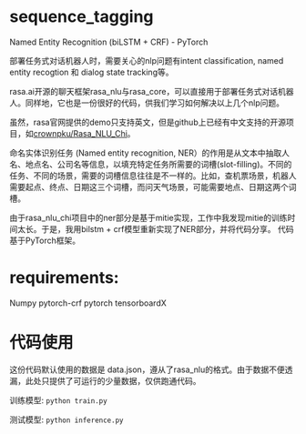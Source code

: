 # sequence_tagging
Named Entity Recognition (biLSTM + CRF) - PyTorch

部署任务式对话机器人时，需要关心的nlp问题有intent classification, named entity recogtion 和 dialog state tracking等。 

rasa.ai开源的聊天框架rasa_nlu与rasa_core，可以直接用于部署任务式对话机器人。同样地，它也是一份很好的代码，供我们学习如何解决以上几个nlp问题。

虽然，rasa官网提供的demo只支持英文，但是github上已经有中文支持的开源项目，如[crownpku/Rasa_NLU_Chi](https://github.com/crownpku/Rasa_NLU_Chi)。

命名实体识别任务 (Named entity recognition, NER）的作用是从文本中抽取人名、地点名、公司名等信息，以填充特定任务所需要的词槽(slot-filling)。不同的任务、不同的场景，需要的词槽信息往往是不一样的。比如，查机票场景，机器人需要起点、终点、日期这三个词槽，而问天气场景，可能需要地点、日期这两个词槽。

由于rasa_nlu_chi项目中的ner部分是基于mitie实现，工作中我发现mitie的训练时间太长。于是，我用bilstm + crf模型重新实现了NER部分，并将代码分享。 代码基于PyTorch框架。

# requirements:
Numpy 
pytorch-crf
pytorch
tensorboardX

# 代码使用
这份代码默认使用的数据是 data.json，遵从了rasa_nlu的格式。由于数据不便透漏，此处只提供了可运行的少量数据，仅供跑通代码。


训练模型: `python train.py`

测试模型: `python inference.py`

